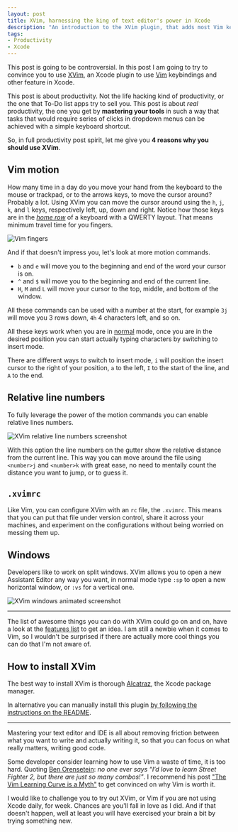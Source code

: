 ```yaml
---
layout: post
title: XVim, harnessing the king of text editor's power in Xcode
description: "An introduction to the XVim plugin, that adds most Vim keybindings and features to the Xcode IDE, and how this can make you more productive as a developer."
tags:
- Productivity
- Xcode
---
```


This post is going to be controversial. In this post I am going to try to convince you to use [XVim](https://github.com/XVimProject/XVim), an Xcode plugin to use [Vim](http://www.vim.org/) keybindings and other feature in Xcode.

This post is about productivity. Not the life hacking kind of productivity, or the one that To-Do list apps try to sell you. This post is about _real_ productivity, the one you get by **mastering your tools** in such a way that tasks that would require series of clicks in dropdown menus can be achieved with a simple keyboard shortcut.

So, in full productivity post spirit, let me give you **4 reasons why you should use XVim**.

## Vim motion

How many time in a day do you move your hand from the keyboard to the mouse or trackpad, or to the arrows keys, to move the cursor around? Probably a lot. Using XVim you can move the cursor around using the `h`, `j`, `k`, and `l` keys, respectively left, up, down and right. Notice how those keys are in the [_home row_](https://en.wikipedia.org/wiki/Touch_typing#Home_row) of a keyboard with a QWERTY layout. That means minimum travel time for you fingers.

![Vim fingers](https://s3.amazonaws.com/mokacoding/2015-07-07-vimfingers.png)

And if that doesn't impress you, let's look at more motion commands.

* `b` and `e` will move you to the beginning and end of the word your cursor is on.
* `^` and `$` will move you to the beginning and end of the current line.
* `H`, `M` and `L` will move your cursor to the top, middle, and bottom of the window.

All these commands can be used with a number at the start, for example `3j` will move you 3 rows down, `4h` 4 characters left, and so on.

All these keys work when you are in [normal](https://en.wikibooks.org/wiki/Learning_the_vi_Editor/Vim/Modes#Modes) mode, once you are in the desired position you can start actually typing characters by switching to insert mode.

There are different ways to switch to insert mode, `i` will position the insert cursor to the right of your position, `a` to the left, `I` to the start of the line, and `A` to the end.

## Relative line numbers

To fully leverage the power of the motion commands you can enable relative lines numbers.

![XVim relative line numbers screenshot](https://s3.amazonaws.com/mokacoding/2015-07-07-xvim-relative-numbers.png)

With this option the line numbers on the gutter show the relative distance from the current line. This way you can move around the file using `<number>j` and `<number>k` with great ease, no need to mentally count the distance you want to jump, or to guess it.

## `.xvimrc`

Like Vim, you can configure XVim with an `rc` file, the `.xvimrc`. This means that you can put that file under version control, share it across your machines, and experiment on the configurations without being worried on messing them up.

## Windows

Developers like to work on split windows. XVim allows you to open a new Assistant Editor any way you want, in normal mode type `:sp` to open a new horizontal window, or `:vs` for a vertical one.

![XVim windows animated screenshot](https://s3.amazonaws.com/mokacoding/2015-07-07-xvim-windows.gif)

---

The list of awesome things you can do with XVim could go on and on, have a look at the [features list](https://github.com/XVimProject/XVim/blob/master/Documents/Users/FeatureList.md) to get an idea. I am still a newbie when it comes to Vim, so I wouldn't be surprised if there are actually more cool things you can do that I'm not aware of.

## How to install XVim

The best way to install XVim is thorough [Alcatraz](https://github.com/supermarin/Alcatraz), the Xcode package manager.

In alternative you can manually install this plugin [by following the instructions on the README](https://github.com/XVimProject/XVim#install).

---

Mastering your text editor and IDE is all about removing friction between what you want to write and actually writing it, so that you can focus on what really matters, writing good code.

Some developer consider learning how to use Vim a waste of time, it is too hard. Quoting [Ben Orensetein](https://twitter.com/r00k): _no one ever says “I’d love to learn Street Fighter 2, but there are just so many combos!"_. I recommend his post ["The Vim Learning Curve is a Myth"](https://robots.thoughtbot.com/the-vim-learning-curve-is-a-myth) to get convinced on why Vim is worth it.

I would like to challenge you to try out XVim, or Vim if you are not using Xcode daily, for week. Chances are you'll fall in love as I did. And if that doesn't happen, well at least you will have exercised your brain a bit by trying something new.
